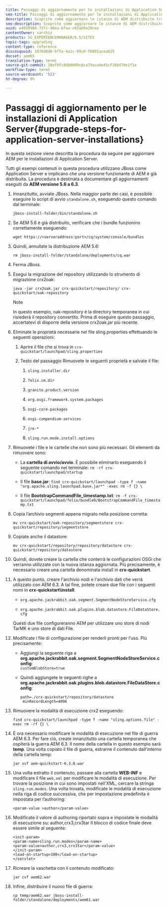 ```yaml
---
title: Passaggi di aggiornamento per le installazioni di Application Server
seo-title: Passaggi di aggiornamento per le installazioni di Application Server
description: Scoprite come aggiornare le istanze di AEM distribuite tramite Application Server.
seo-description: Scoprite come aggiornare le istanze di AEM distribuite tramite Application Server.
uuid: e4020966-737c-40ea-bfaa-c63ab9a29cee
contentOwner: sarchiz
products: SG_EXPERIENCEMANAGER/6.5/SITES
topic-tags: upgrading
content-type: reference
discoiquuid: 1876d8d6-bffa-4a1c-99c0-f6001acea825
docset: aem65
translation-type: tm+mt
source-git-commit: 38ef8fc8d80009c8ca79aca9e45cf10bd70e1f1e
workflow-type: tm+mt
source-wordcount: '523'
ht-degree: 0%

---
```



# Passaggi di aggiornamento per le installazioni di Application Server{#upgrade-steps-for-application-server-installations}

In questa sezione viene descritta la procedura da seguire per aggiornare AEM per le installazioni di Application Server.

Tutti gli esempi contenuti in questa procedura utilizzano JBoss come Application Server e implicano che una versione funzionante di AEM è già distribuita. La procedura è destinata a documentare gli aggiornamenti eseguiti da **AEM versione 5.6 a 6.3**.

1. Innanzitutto, avviate JBoss. Nella maggior parte dei casi, è possibile eseguire lo script di avvio `standalone.sh`, eseguendo questo comando dal terminale:

   ```shell
   jboss-install-folder/bin/standalone.sh
   ```

1. Se AEM 5.6 è già distribuito, verificare che i bundle funzionino correttamente eseguendo:

   ```shell
   wget https://<serveraddress:port>/cq/system/console/bundles
   ```

1. Quindi, annullate la distribuzione AEM 5.6:

   ```shell
   rm jboss-install-folder/standalone/deployments/cq.war
   ```

1. Ferma JBoss.

1. Esegui la migrazione del repository utilizzando lo strumento di migrazione crx2oak:

   ```shell
   java -jar crx2oak.jar crx-quickstart/repository/ crx-quickstart/oak-repository
   ```

   >[!NOTE]
   >
   >In questo esempio, oak-repository è la directory temporanea in cui risiederà il repository convertito. Prima di eseguire questo passaggio, accertatevi di disporre della versione crx2oak.jar più recente.

1. Eliminate le proprietà necessarie nel file sling.properties effettuando le seguenti operazioni:

   1. Aprire il file che si trova in `crx-quickstart/launchpad/sling.properties`
   1. Testo del passaggio Rimuovete le seguenti proprietà e salvate il file:

      1. `sling.installer.dir`

      1. `felix.cm.dir`

      1. `granite.product.version`

      1. `org.osgi.framework.system.packages`

      1. `osgi-core-packages`

      1. `osgi-compendium-services`

      1. `jre-*`

      1. `sling.run.mode.install.options`

1. Rimuovete i file e le cartelle che non sono più necessari. Gli elementi da rimuovere sono:

   * La **cartella di avvio/avvio**. È possibile eliminarlo eseguendo il seguente comando nel terminale: `rm -rf crx-quickstart/launchpad/startup`

   * Il file **base.jar**: `find crx-quickstart/launchpad -type f -name "org.apache.sling.launchpad.base.jar*" -exec rm -f {} \`

   * Il file **BootstrapCommandFile_timestamp.txt**: `rm -f crx-quickstart/launchpad/felix/bundle0/BootstrapCommandFile_timestamp.txt`

1. Copia l’archivio segmenti appena migrato nella posizione corretta:

   ```shell
   mv crx-quickstart/oak-repository/segmentstore crx-quickstart/repository/segmentstore
   ```

1. Copiate anche il datastore:

   ```shell
   mv crx-quickstart/repository/repository/datastore crx-quickstart/repository/datastore
   ```

1. Quindi, dovete creare la cartella che conterrà le configurazioni OSGi che verranno utilizzate con la nuova istanza aggiornata. Più precisamente, è necessario creare una cartella denominata install in **crx-quickstart**.

1. A questo punto, creare l&#39;archivio nodi e l&#39;archivio dati che verrà utilizzato con AEM 6.3. A tal fine, potete creare due file con i seguenti nomi in **crx-quickstart\install**:

   * `org.apache.jackrabbit.oak.segment.SegmentNodeStoreService.cfg`

   * `org.apache.jackrabbit.oak.plugins.blob.datastore.FileDataStore.cfg`

   Questi due file configureranno AEM per utilizzare uno store di nodi TarMK e uno store di dati File.

1. Modificate i file di configurazione per renderli pronti per l’uso. Più precisamente:

   * Aggiungi la seguente riga a **org.apache.jackrabbit.oak.segment.SegmentNodeStoreService.config**:\
      `customBlobStore=true`

   * Quindi aggiungete le seguenti righe a **org.apache.jackrabbit.oak.plugins.blob.datastore.FileDataStore.config**:

      ```
      path=./crx-quickstart/repository/datastore
       minRecordLength=4096
      ```

1. Rimuovere la modalità di esecuzione crx2 eseguendo:

   ```shell
   find crx-quickstart/launchpad -type f -name "sling.options.file" -exec rm -rf {} \
   ```

1. È ora necessario modificare le modalità di esecuzione nel file di guerra AEM 6.3. Per fare ciò, create innanzitutto una cartella temporanea che ospiterà la guerra AEM 6.3. Il nome della cartella in questo esempio sarà **temp**. Una volta copiato il file di guerra, estrarne il contenuto dall&#39;interno della cartella temp:

   ```shell
   jar xvf aem-quickstart-6.3.0.war
   ```

1. Una volta estratto il contenuto, passare alla cartella **WEB-INF** e modificare il file `web.xml` per modificare le modalità di esecuzione. Per trovare la posizione in cui sono impostati nell&#39;XML, cercare la stringa `sling.run.modes`. Una volta trovata, modificate le modalità di esecuzione nella riga di codice successiva, che per impostazione predefinita è impostata per l’authoring:

   ```shell
   <param-value >author</param-value>
   ```

1. Modificate il valore di authoring riportato sopra e impostate le modalità di esecuzione su: author,crx3,crx3tar Il blocco di codice finale deve essere simile al seguente:

   ```
   <init-param>
   <param-name>sling.run.modes</param-name>
   <param-value>author,crx3,crx3tar</param-value>
   </init-param>
   <load-on-startup>100</load-on-startup>
   </servlet>
   ```

1. Ricreare la vaschetta con il contenuto modificato:

   ```shell
   jar cvf aem62.war
   ```

1. Infine, distribuire il nuovo file di guerra:

   ```shell
   cp temp/aem62.war jboss-install-folder/standalone/deployments/aem61.war
   ```

